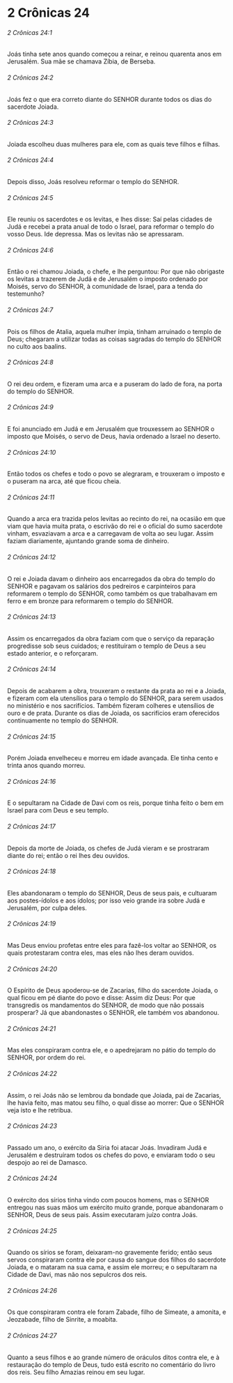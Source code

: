 # 2 Crônicas 24

###### 2 Crônicas 24:1

Joás tinha sete anos quando começou a reinar, e reinou quarenta anos em Jerusalém. Sua mãe se chamava Zíbia, de Berseba.

###### 2 Crônicas 24:2

Joás fez o que era correto diante do SENHOR durante todos os dias do sacerdote Joiada.

###### 2 Crônicas 24:3

Joiada escolheu duas mulheres para ele, com as quais teve filhos e filhas.

###### 2 Crônicas 24:4

Depois disso, Joás resolveu reformar o templo do SENHOR.

###### 2 Crônicas 24:5

Ele reuniu os sacerdotes e os levitas, e lhes disse: Saí pelas cidades de Judá e recebei a prata anual de todo o Israel, para reformar o templo do vosso Deus. Ide depressa. Mas os levitas não se apressaram.

###### 2 Crônicas 24:6

Então o rei chamou Joiada, o chefe, e lhe perguntou: Por que não obrigaste os levitas a trazerem de Judá e de Jerusalém o imposto ordenado por Moisés, servo do SENHOR, à comunidade de Israel, para a tenda do testemunho?

###### 2 Crônicas 24:7

Pois os filhos de Atalia, aquela mulher ímpia, tinham arruinado o templo de Deus; chegaram a utilizar todas as coisas sagradas do templo do SENHOR no culto aos baalins.

###### 2 Crônicas 24:8

O rei deu ordem, e fizeram uma arca e a puseram do lado de fora, na porta do templo do SENHOR.

###### 2 Crônicas 24:9

E foi anunciado em Judá e em Jerusalém que trouxessem ao SENHOR o imposto que Moisés, o servo de Deus, havia ordenado a Israel no deserto.

###### 2 Crônicas 24:10

Então todos os chefes e todo o povo se alegraram, e trouxeram o imposto e o puseram na arca, até que ficou cheia.

###### 2 Crônicas 24:11

Quando a arca era trazida pelos levitas ao recinto do rei, na ocasião em que viam que havia muita prata, o escrivão do rei e o oficial do sumo sacerdote vinham, esvaziavam a arca e a carregavam de volta ao seu lugar. Assim faziam diariamente, ajuntando grande soma de dinheiro.

###### 2 Crônicas 24:12

O rei e Joiada davam o dinheiro aos encarregados da obra do templo do SENHOR e pagavam os salários dos pedreiros e carpinteiros para reformarem o templo do SENHOR, como também os que trabalhavam em ferro e em bronze para reformarem o templo do SENHOR.

###### 2 Crônicas 24:13

Assim os encarregados da obra faziam com que o serviço da reparação progredisse sob seus cuidados; e restituíram o templo de Deus a seu estado anterior, e o reforçaram.

###### 2 Crônicas 24:14

Depois de acabarem a obra, trouxeram o restante da prata ao rei e a Joiada, e fizeram com ela utensílios para o templo do SENHOR, para serem usados no ministério e nos sacrifícios. Também fizeram colheres e utensílios de ouro e de prata. Durante os dias de Joiada, os sacrifícios eram oferecidos continuamente no templo do SENHOR.

###### 2 Crônicas 24:15

Porém Joiada envelheceu e morreu em idade avançada. Ele tinha cento e trinta anos quando morreu.

###### 2 Crônicas 24:16

E o sepultaram na Cidade de Davi com os reis, porque tinha feito o bem em Israel para com Deus e seu templo.

###### 2 Crônicas 24:17

Depois da morte de Joiada, os chefes de Judá vieram e se prostraram diante do rei; então o rei lhes deu ouvidos.

###### 2 Crônicas 24:18

Eles abandonaram o templo do SENHOR, Deus de seus pais, e cultuaram aos postes-ídolos e aos ídolos; por isso veio grande ira sobre Judá e Jerusalém, por culpa deles.

###### 2 Crônicas 24:19

Mas Deus enviou profetas entre eles para fazê-los voltar ao SENHOR, os quais protestaram contra eles, mas eles não lhes deram ouvidos.

###### 2 Crônicas 24:20

O Espírito de Deus apoderou-se de Zacarias, filho do sacerdote Joiada, o qual ficou em pé diante do povo e disse: Assim diz Deus: Por que transgredis os mandamentos do SENHOR, de modo que não possais prosperar? Já que abandonastes o SENHOR, ele também vos abandonou.

###### 2 Crônicas 24:21

Mas eles conspiraram contra ele, e o apedrejaram no pátio do templo do SENHOR, por ordem do rei.

###### 2 Crônicas 24:22

Assim, o rei Joás não se lembrou da bondade que Joiada, pai de Zacarias, lhe havia feito, mas matou seu filho, o qual disse ao morrer: Que o SENHOR veja isto e lhe retribua.

###### 2 Crônicas 24:23

Passado um ano, o exército da Síria foi atacar Joás. Invadiram Judá e Jerusalém e destruíram todos os chefes do povo, e enviaram todo o seu despojo ao rei de Damasco.

###### 2 Crônicas 24:24

O exército dos sírios tinha vindo com poucos homens, mas o SENHOR entregou nas suas mãos um exército muito grande, porque abandonaram o SENHOR, Deus de seus pais. Assim executaram juízo contra Joás.

###### 2 Crônicas 24:25

Quando os sírios se foram, deixaram-no gravemente ferido; então seus servos conspiraram contra ele por causa do sangue dos filhos do sacerdote Joiada, e o mataram na sua cama, e assim ele morreu; e o sepultaram na Cidade de Davi, mas não nos sepulcros dos reis.

###### 2 Crônicas 24:26

Os que conspiraram contra ele foram Zabade, filho de Simeate, a amonita, e Jeozabade, filho de Sinrite, a moabita.

###### 2 Crônicas 24:27

Quanto a seus filhos e ao grande número de oráculos ditos contra ele, e à restauração do templo de Deus, tudo está escrito no comentário do livro dos reis. Seu filho Amazias reinou em seu lugar.


